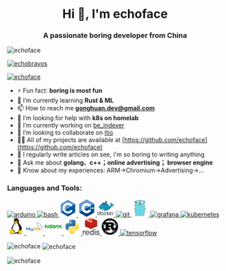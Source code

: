 <h1 align="center">Hi 👋, I'm echoface</h1>
<h3 align="center">A passionate boring developer from China</h3>

<p align="left"> <img src="https://komarev.com/ghpvc/?username=echoface&label=Profile%20views&color=0e75b6&style=flat" alt="echoface" /> </p>
<p align="left"> <a href="https://twitter.com/echobravos" target="blank"><img src="https://img.shields.io/twitter/follow/echobravos?logo=twitter&style=for-the-badge" alt="echobravos" /></a> </p>

<p align="left"> <a href="https://github.com/ryo-ma/github-profile-trophy"><img src="https://github-profile-trophy.vercel.app/?username=echoface&margin-w=15&row=1" alt="echoface" /></a> </p>

- ⚡ Fun fact: **boring is most fun**
- 🌱 I’m currently learning **Rust & ML**
- 📫 How to reach me **gonghuan.dev@gmail.com**
- 🤝 I’m looking for help with **k8s on homelab**
- 🔭 I’m currently working on [be_indexer](https://github.com/echoface/be_indexer)
- 👯 I’m looking to collaborate on [ltio](https://github.com/echoface/ltio)
- 👨‍💻 All of my projects are available at [https://github.com/echoface](https://github.com/echoface)
- 📝 I regularly write articles on see, i'm so boring to writing anything
- 💬 Ask me about **golang、c++；online advertising； browser engine**
- 📄 Know about my experiences: ARM->Chromium->Advertising->...

<h3 align="left">Languages and Tools:</h3>
<p align="left"> <a href="https://www.arduino.cc/" target="_blank" rel="noreferrer"> <img src="https://cdn.worldvectorlogo.com/logos/arduino-1.svg" alt="arduino" width="40" height="40"/> </a> <a href="https://www.gnu.org/software/bash/" target="_blank" rel="noreferrer"> <img src="https://www.vectorlogo.zone/logos/gnu_bash/gnu_bash-icon.svg" alt="bash" width="40" height="40"/> </a> <a href="https://www.cprogramming.com/" target="_blank" rel="noreferrer"> <img src="https://raw.githubusercontent.com/devicons/devicon/master/icons/c/c-original.svg" alt="c" width="40" height="40"/> </a> <a href="https://www.w3schools.com/cpp/" target="_blank" rel="noreferrer"> <img src="https://raw.githubusercontent.com/devicons/devicon/master/icons/cplusplus/cplusplus-original.svg" alt="cplusplus" width="40" height="40"/> </a> <a href="https://www.docker.com/" target="_blank" rel="noreferrer"> <img src="https://raw.githubusercontent.com/devicons/devicon/master/icons/docker/docker-original-wordmark.svg" alt="docker" width="40" height="40"/> </a> <a href="https://git-scm.com/" target="_blank" rel="noreferrer"> <img src="https://www.vectorlogo.zone/logos/git-scm/git-scm-icon.svg" alt="git" width="40" height="40"/> </a> <a href="https://golang.org" target="_blank" rel="noreferrer"> <img src="https://raw.githubusercontent.com/devicons/devicon/master/icons/go/go-original.svg" alt="go" width="40" height="40"/> </a> <a href="https://grafana.com" target="_blank" rel="noreferrer"> <img src="https://www.vectorlogo.zone/logos/grafana/grafana-icon.svg" alt="grafana" width="40" height="40"/> </a> <a href="https://kubernetes.io" target="_blank" rel="noreferrer"> <img src="https://www.vectorlogo.zone/logos/kubernetes/kubernetes-icon.svg" alt="kubernetes" width="40" height="40"/> </a> <a href="https://www.linux.org/" target="_blank" rel="noreferrer"> <img src="https://raw.githubusercontent.com/devicons/devicon/master/icons/linux/linux-original.svg" alt="linux" width="40" height="40"/> </a> <a href="https://www.mysql.com/" target="_blank" rel="noreferrer"> <img src="https://raw.githubusercontent.com/devicons/devicon/master/icons/mysql/mysql-original-wordmark.svg" alt="mysql" width="40" height="40"/> </a> <a href="https://www.nginx.com" target="_blank" rel="noreferrer"> <img src="https://raw.githubusercontent.com/devicons/devicon/master/icons/nginx/nginx-original.svg" alt="nginx" width="40" height="40"/> </a> <a href="https://www.python.org" target="_blank" rel="noreferrer"> <img src="https://raw.githubusercontent.com/devicons/devicon/master/icons/python/python-original.svg" alt="python" width="40" height="40"/> </a> <a href="https://redis.io" target="_blank" rel="noreferrer"> <img src="https://raw.githubusercontent.com/devicons/devicon/master/icons/redis/redis-original-wordmark.svg" alt="redis" width="40" height="40"/> </a> <a href="https://www.rust-lang.org" target="_blank" rel="noreferrer"> <img src="https://raw.githubusercontent.com/devicons/devicon/master/icons/rust/rust-plain.svg" alt="rust" width="40" height="40"/> </a> <a href="https://www.tensorflow.org" target="_blank" rel="noreferrer"> <img src="https://www.vectorlogo.zone/logos/tensorflow/tensorflow-icon.svg" alt="tensorflow" width="40" height="40"/> </a> </p>

<p><img align="left" src="https://github-readme-stats.vercel.app/api/top-langs?username=echoface&show_icons=true&locale=en&layout=compact" alt="echoface" /></p>

<p>&nbsp;<img align="center" src="https://github-readme-stats.vercel.app/api?username=echoface&show_icons=true&locale=en" alt="echoface" /></p>

<p><img align="center" src="https://github-readme-streak-stats.herokuapp.com/?user=echoface&" alt="echoface" /></p>
